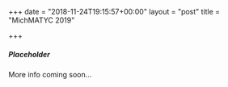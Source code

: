 +++
date = "2018-11-24T19:15:57+00:00"
layout = "post"
title = "MichMATYC 2019"

+++
##### Placeholder

More info coming soon...